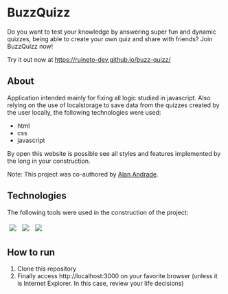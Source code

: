 # BuzzQuizz

Do you want to test your knowledge by answering super fun and dynamic quizzes, being able to create your own quiz and share with friends? Join BuzzQuizz now!

<!-- <img src="/assets/my-wallet-usage.gif" /> -->

Try it out now at https://ruineto-dev.github.io/buzz-quizz/

## About

Application intended mainly for fixing all logic studied in javascript. Also relying on the use of localstorage to save data from the quizzes created by the user locally, the following technologies were used:

- html
- css
- javascript

By open this website is possible see all styles and features implemented by the long in your construction.

Note: This project was co-authored by <a href="https://github.com/Alan-A-Andrade">Alan Andrade</a>.

## Technologies
The following tools were used in the construction of the project:<br>
<p>
  <img style='margin: 5px;' src='https://img.shields.io/badge/HTML5-E34F26?style=for-the-badge&logo=html5&logoColor=white'>
  <img style='margin: 5px;' src='https://img.shields.io/badge/CSS3-1572B6?style=for-the-badge&logo=css3&logoColor=white'>
  <img style='margin: 5px;' src='https://img.shields.io/badge/JavaScript-323330?style=for-the-badge&logo=javascript&logoColor=F7DF1E'>
</p>

## How to run

1. Clone this repository
2. Finally access http://localhost:3000 on your favorite browser (unless it is Internet Explorer. In this case, review your life decisions)